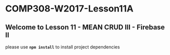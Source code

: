 # COMP308-W2017-Lesson11A

## Welcome to Lesson 11 - MEAN CRUD III - Firebase II

please use **`npm install`** to install project dependencies
